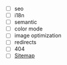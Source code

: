 -   [ ] seo
-   [ ] i18n
-   [ ] semantic
-   [ ] color mode
-   [ ] image optimization
-   [ ] redirects
-   [ ] 404
-   [ ] [Sitemap](https://docs.astro.build/en/guides/integrations-guide/sitemap/)
